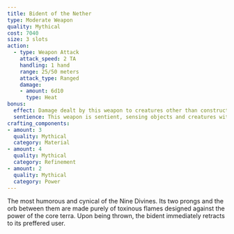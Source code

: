 ```yaml
---
title: Bident of the Nether
type: Moderate Weapon
quality: Mythical
cost: 7040
size: 3 slots
action:
  - type: Weapon Attack
    attack_speed: 2 TA 
    handling: 1 hand
    range: 25/50 meters
    attack_type: Ranged 
    damage:
    - amount: 6d10
      type: Heat
bonus:
  effect: Damage dealt by this weapon to creatures other than constructs ignores SHP.
  sentience: This weapon is sentient, sensing objects and creatures within 10 meters of it, and can communicate basic emotions directly to its user.
crafting_components:
- amount: 3
  quality: Mythical
  category: Material
- amount: 4
  quality: Mythical
  category: Refinement
- amount: 2
  quality: Mythical
  category: Power
---
```

The most humorous and cynical of the Nine Divines. Its two prongs and the orb between them are made purely of toxinous flames designed against the power of the core terra. Upon being thrown, the bident immediately retracts to its preffered user.